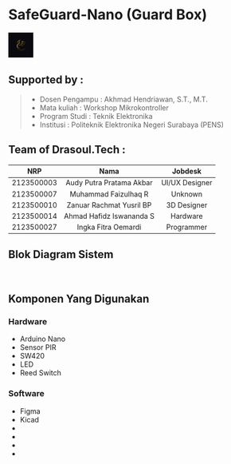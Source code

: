 # SafeGuard-Nano (Guard Box)

<img src="https://github.com/audyakbar4/SafeGuard-Nano/blob/main/Assets/logo-team.png" width="50" height="50">

## Supported by :
>- Dosen Pengampu : Akhmad Hendriawan, S.T., M.T.
>- Mata kuliah : Workshop Mikrokontroller
>- Program Studi : Teknik Elektronika
>- Institusi : Politeknik Elektronika Negeri Surabaya (PENS)

## Team of Drasoul.Tech :
|      NRP      |       Nama      |    Jobdesk    |
| :-----------:|:----------------:| :------------:|
|2123500003|Audy Putra Pratama Akbar|UI/UX Designer|
|2123500007|Muhammad Faizulhaq R|Unknown|
|2123500010|Zanuar Rachmat Yusril BP|3D Designer|
|2123500014|Ahmad Hafidz Iswananda S|Hardware|
|2123500027|Ingka Fitra Oemardi|Programmer|


## Blok Diagram Sistem
<img src="">


## Komponen Yang Digunakan

### Hardware
- Arduino Nano
- Sensor PIR
- SW420
- LED
- Reed Switch


### Software
- Figma
- Kicad
- 
- 
- 
- 



